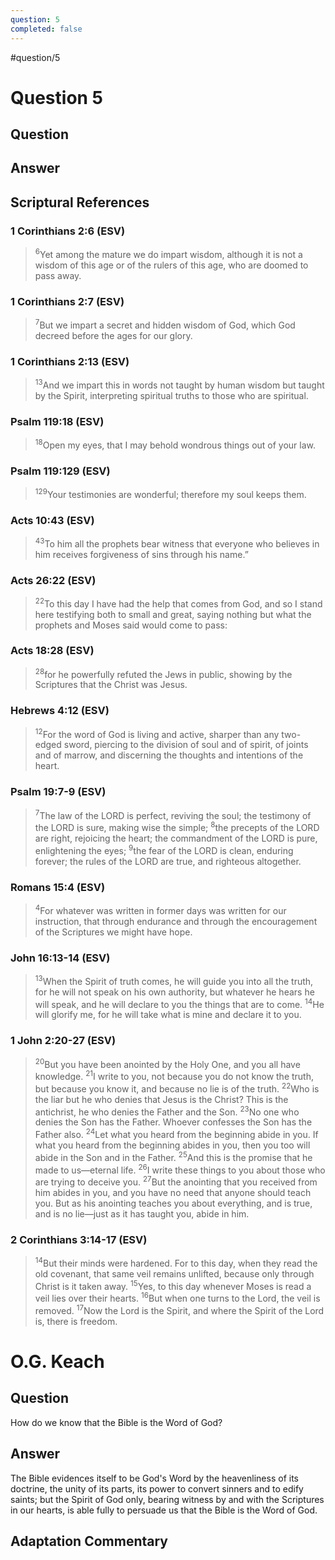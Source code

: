 ```yaml
---
question: 5
completed: false
---
```

#question/5
# Question 5

## Question


## Answer


## Scriptural References
### 1 Corinthians 2:6 (ESV)
> <sup>6</sup>Yet among the mature we do impart wisdom, although it is not a wisdom of this age or of the rulers of this age, who are doomed to pass away.

### 1 Corinthians 2:7 (ESV)
> <sup>7</sup>But we impart a secret and hidden wisdom of God, which God decreed before the ages for our glory.

### 1 Corinthians 2:13 (ESV)
> <sup>13</sup>And we impart this in words not taught by human wisdom but taught by the Spirit, interpreting spiritual truths to those who are spiritual.

### Psalm 119:18 (ESV)
> <sup>18</sup>Open my eyes, that I may behold wondrous things out of your law.

### Psalm 119:129 (ESV)
> <sup>129</sup>Your testimonies are wonderful; therefore my soul keeps them.

### Acts 10:43 (ESV)
> <sup>43</sup>To him all the prophets bear witness that everyone who believes in him receives forgiveness of sins through his name.”

### Acts 26:22 (ESV)
> <sup>22</sup>To this day I have had the help that comes from God, and so I stand here testifying both to small and great, saying nothing but what the prophets and Moses said would come to pass:

### Acts 18:28 (ESV)
> <sup>28</sup>for he powerfully refuted the Jews in public, showing by the Scriptures that the Christ was Jesus.

### Hebrews 4:12 (ESV)
> <sup>12</sup>For the word of God is living and active, sharper than any two-edged sword, piercing to the division of soul and of spirit, of joints and of marrow, and discerning the thoughts and intentions of the heart.

### Psalm 19:7-9 (ESV)
> <sup>7</sup>The law of the LORD is perfect, reviving the soul; the testimony of the LORD is sure, making wise the simple;
> <sup>8</sup>the precepts of the LORD are right, rejoicing the heart; the commandment of the LORD is pure, enlightening the eyes;
> <sup>9</sup>the fear of the LORD is clean, enduring forever; the rules of the LORD are true, and righteous altogether.

### Romans 15:4 (ESV)
> <sup>4</sup>For whatever was written in former days was written for our instruction, that through endurance and through the encouragement of the Scriptures we might have hope.

### John 16:13-14 (ESV)
> <sup>13</sup>When the Spirit of truth comes, he will guide you into all the truth, for he will not speak on his own authority, but whatever he hears he will speak, and he will declare to you the things that are to come.
> <sup>14</sup>He will glorify me, for he will take what is mine and declare it to you.

### 1 John 2:20-27 (ESV)
> <sup>20</sup>But you have been anointed by the Holy One, and you all have knowledge.
> <sup>21</sup>I write to you, not because you do not know the truth, but because you know it, and because no lie is of the truth.
> <sup>22</sup>Who is the liar but he who denies that Jesus is the Christ? This is the antichrist, he who denies the Father and the Son.
> <sup>23</sup>No one who denies the Son has the Father. Whoever confesses the Son has the Father also.
> <sup>24</sup>Let what you heard from the beginning abide in you. If what you heard from the beginning abides in you, then you too will abide in the Son and in the Father.
> <sup>25</sup>And this is the promise that he made to us—eternal life.
> <sup>26</sup>I write these things to you about those who are trying to deceive you.
> <sup>27</sup>But the anointing that you received from him abides in you, and you have no need that anyone should teach you. But as his anointing teaches you about everything, and is true, and is no lie—just as it has taught you, abide in him.

### 2 Corinthians 3:14-17 (ESV)
> <sup>14</sup>But their minds were hardened. For to this day, when they read the old covenant, that same veil remains unlifted, because only through Christ is it taken away.
> <sup>15</sup>Yes, to this day whenever Moses is read a veil lies over their hearts.
> <sup>16</sup>But when one turns to the Lord, the veil is removed.
> <sup>17</sup>Now the Lord is the Spirit, and where the Spirit of the Lord is, there is freedom.

# O.G. Keach
## Question
How do we know that the Bible is the Word of God?

## Answer
The Bible evidences itself to be God's Word by the heavenliness of its doctrine, the unity of its parts, its power to convert sinners and to edify saints; but the Spirit of God only, bearing witness by and with the Scriptures in our hearts, is able fully to persuade us that the Bible is the Word of God.

## Adaptation Commentary
